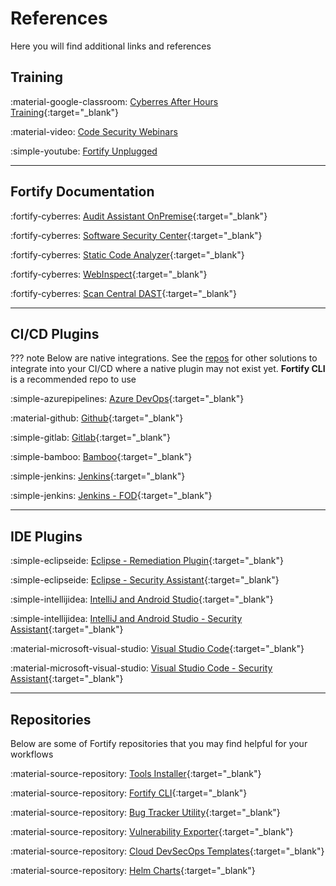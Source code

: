 # References
Here you will find additional links and references

## Training
:material-google-classroom: [Cyberres After Hours Training](https://community.microfocus.com/cyberres/fortify/fortify-education-after-hours/f/forum/509597/direct-one-click-quick-access-to-our-free-fortify-digital-learning-offerings/1902189){:target="_blank"}

:material-video: [Code Security Webinars](https://cyberres.swoogo.com/codesecuritywebinarseries)

:simple-youtube: [Fortify Unplugged](https://www.youtube.com/@FortifyUnplugged)

---
## Fortify Documentation

:fortify-cyberres: [Audit Assistant OnPremise](https://www.microfocus.com/documentation/fortify-audit-assistant-on-premise/){:target="_blank"}

:fortify-cyberres: [Software Security Center](https://www.microfocus.com/documentation/fortify-software-security-center/){:target="_blank"}

:fortify-cyberres: [Static Code Analyzer](https://www.microfocus.com/documentation/fortify-static-code/){:target="_blank"}

:fortify-cyberres: [WebInspect](https://www.microfocus.com/documentation/fortify-webinspect/){:target="_blank"}

:fortify-cyberres: [Scan Central DAST](https://www.microfocus.com/documentation/fortify-ScanCentral-DAST/){:target="_blank"}

---
## CI/CD Plugins

??? note
    Below are native integrations. See the [repos](#repositories) for other solutions to integrate into your CI/CD where a native plugin may not exist yet. **Fortify CLI** is a recommended repo to use

:simple-azurepipelines: [Azure DevOps](https://www.microfocus.com/documentation/fortify-azure-devops-extension/){:target="_blank"}

:material-github: [Github](https://github.com/marketplace?type=actions&query=fortify+){:target="_blank"}

:simple-gitlab: [Gitlab](){:target="_blank"}

:simple-bamboo: [Bamboo](https://www.microfocus.com/documentation/fortify-plugin-for-bamboo/){:target="_blank"}

:simple-jenkins: [Jenkins](https://www.microfocus.com/documentation/fortify-jenkins-plugin/){:target="_blank"}

:simple-jenkins: [Jenkins - FOD](https://www.microfocus.com/documentation/fortify-on-demand-jenkins-plugin/){:target="_blank"}

---
## IDE Plugins

:simple-eclipseide: [Eclipse - Remediation Plugin](https://www.microfocus.com/documentation/fortify-remediation-plugin-for-eclipse/){:target="_blank"}

:simple-eclipseide: [Eclipse - Security Assistant](https://www.microfocus.com/documentation/fortify-security-assistant-plugin-for-eclipse/){:target="_blank"}

:simple-intellijidea: [IntelliJ and Android Studio](https://www.microfocus.com/documentation/fortify-remediation-plugin-for-intellij-and-android-studio/){:target="_blank"}

:simple-intellijidea: [IntelliJ and Android Studio - Security Assistant](https://www.microfocus.com/documentation/fortify-security-assistant-plugin-for-intelliJ/){:target="_blank"}

:material-microsoft-visual-studio: [Visual Studio Code](https://www.microfocus.com/documentation/fortify-visual-studio-code/){:target="_blank"}

:material-microsoft-visual-studio: [Visual Studio Code - Security Assistant](https://www.microfocus.com/documentation/fortify-security-assistant-plugin-for-visual-studio/){:target="_blank"}

---
## Repositories
Below are some of Fortify repositories that you may find helpful for your workflows

:material-source-repository: [Tools Installer](https://github.com/fortify/FortifyToolsInstaller){:target="_blank"}

:material-source-repository: [Fortify CLI](https://github.com/fortify-ps/fcli){:target="_blank"}

:material-source-repository: [Bug Tracker Utility](https://github.com/fortify-ps/FortifyBugTrackerUtility){:target="_blank"}

:material-source-repository: [Vulnerability Exporter](https://github.com/fortify/FortifyVulnerabilityExporter){:target="_blank"}

:material-source-repository: [Cloud DevSecOps Templates](https://github.com/fortify/CloudDevSecOpsTemplates){:target="_blank"}

:material-source-repository: [Helm Charts](https://github.com/fortify/helm3-charts){:target="_blank"}